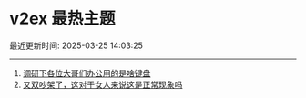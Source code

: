 # v2ex 最热主题

最近更新时间: 2025-03-25 14:03:25

--- 
1. [调研下各位大哥们办公用的是啥键盘](https://www.v2ex.com/t/1120838) 
2. [又双吵架了，这对于女人来说这是正常现象吗](https://www.v2ex.com/t/1120868) 
